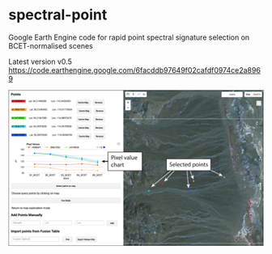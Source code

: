 # spectral-point
Google Earth Engine code for rapid point spectral signature selection on BCET-normalised scenes 

Latest version v0.5
https://code.earthengine.google.com/6facddb97649f02cafdf0974ce2a8969

![screenshot](https://raw.githubusercontent.com/hijinks/spectral-point/master/docs/images/select_points_reduced.jpg  "Spectral Point")

